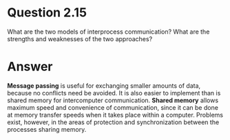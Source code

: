 # Question 2.15 #

What are the two models of interprocess communication? What are the
strengths and weaknesses of the two approaches?

# Answer #

**Message passing** is useful for exchanging
smaller amounts of data, because no conflicts need be avoided. It is also easier to implement than is shared memory for intercomputer communication.
**Shared memory** allows maximum speed and convenience of communication,
since it can be done at memory transfer speeds when it takes place within a
computer. Problems exist, however, in the areas of protection and synchronization between the processes sharing memory.